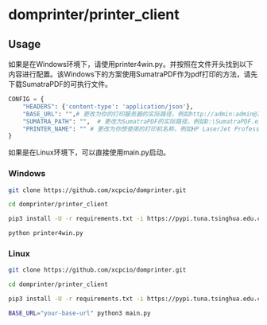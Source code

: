 # domprinter/printer_client

## Usage

如果是在Windows环境下，请使用printer4win.py。并按照在文件开头找到以下内容进行配置。该Windows下的方案使用SumatraPDF作为pdf打印的方法，请先下载SumatraPDF的可执行文件。
```python
CONFIG = {
    "HEADERS": {'content-type': 'application/json'},
    "BASE_URL": "",# 更改为你的打印服务器的实际路径，例如http://admin:admin@127.0.0.1:8080/print-task
    "SUMATRA_PATH": "",  # 更改为SumatraPDF的实际路径，例如D:\SumatraPDF.exe
    "PRINTER_NAME": "" # 更改为你想使用的打印机名称，例如HP LaserJet Professional
}
```

如果是在Linux环境下，可以直接使用main.py启动。

### Windows
```bash
git clone https://github.com/xcpcio/domprinter.git

cd domprinter/printer_client

pip3 install -U -r requirements.txt -i https://pypi.tuna.tsinghua.edu.cn/simple/

python printer4win.py
```

### Linux
```bash
git clone https://github.com/xcpcio/domprinter.git

cd domprinter/printer_client

pip3 install -U -r requirements.txt -i https://pypi.tuna.tsinghua.edu.cn/simple/

BASE_URL="your-base-url" python3 main.py
```

